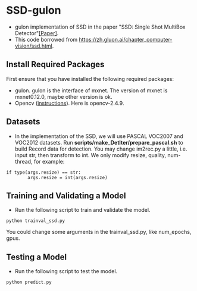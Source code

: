 # SSD-gulon
* gulon implementation of SSD in the paper "SSD: Single Shot MultiBox Detector"[[Paper]](https://arxiv.org/pdf/1512.02325.pdf).
* This code borrowed from https://zh.gluon.ai/chapter_computer-vision/ssd.html.

## Install Required Packages
First ensure that you have installed the following required packages:
* gulon. gulon is the interface of mxnet. The version of mxnet is mxnet0.12.0, maybe other version is ok.
* Opencv ([instructions](https://github.com/opencv/opencv)). Here is opencv-2.4.9.

## Datasets
* In the implementation of the SSD, we will use PASCAL VOC2007 and VOC2012 datasets. Run **scripts/make_DetIter/prepare_pascal.sh** to build Record data for detection. You may change im2rec.py a little, i.e. input str, then transform to int. We only modify resize, quality, num-thread, for example:
```
if type(args.resize) == str:
        args.resize = int(args.resize)
```

## Training and Validating a Model
* Run the following script to train and validate the model.
```shell
python trainval_ssd.py
```
You could change some arguments in the trainval_ssd.py, like num_epochs, gpus.

## Testing a Model
* Run the following script to test the model.
```shell
python predict.py
```